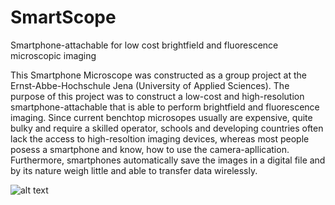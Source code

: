 # SmartScope
Smartphone-attachable for low cost brightfield and fluorescence microscopic imaging

This Smartphone Microscope was constructed as a group project at the Ernst-Abbe-Hochschule Jena (University of Applied Sciences). The purpose of this project was to construct a low-cost and high-resolution smartphone-attachable that is able to perform brightfield and fluorescence imaging. 
Since current benchtop microsopes usually are expensive, quite bulky and require a skilled operator, schools and developing countries often lack the access to high-resoltion imaging devices, whereas most people posess a smartphone and know, how to use the camera-apllication. Furthermore, smartphones automatically save the images in a digital file and by its nature weigh little and able to transfer data wirelessly.

![alt text](https://github.com/[corinnahaegele]/[SmartScope]/blob/[main]/EAH-Jena-Logo_Schwarz.jpg?raw=true)
